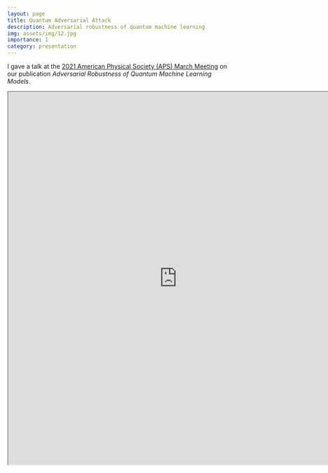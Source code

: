 ```yaml
---
layout: page
title: Quantum Adversarial Attack
description: Adversarial robustness of quantum machine learning
img: assets/img/12.jpg
importance: 1
category: presentation
---
```


I gave a talk at the <a href="https://meetings.aps.org/Meeting/MAR21/Session/S32.13">2021 American Physical Society (APS) March Meeting</a> on our publication *Adversarial Robustness of Quantum Machine Learning Models*. 

<iframe src="https://drive.google.com/file/d/1livYVqLIbozrVmh8BR4S7-hF1znd9QGE/preview" width="770" height="850" allow="autoplay"></iframe>

